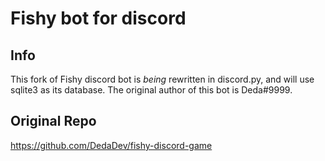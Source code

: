 # Fishy bot for discord #

## Info ##

This fork of Fishy discord bot is _being_ rewritten in discord.py, and will use sqlite3 as its database.
The original author of this bot is Deda#9999.

## Original Repo ##

https://github.com/DedaDev/fishy-discord-game
